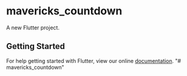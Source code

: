 # mavericks_countdown

A new Flutter project.

## Getting Started

For help getting started with Flutter, view our online
[documentation](https://flutter.io/).
"# mavericks_countdown" 
